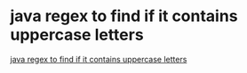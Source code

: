 # java regex to find if it contains uppercase letters
[java regex to find if it contains uppercase letters](https://aiwithcloud.com/2022/09/16/java_regex_to_find_if_it_contains_uppercase_letters/)